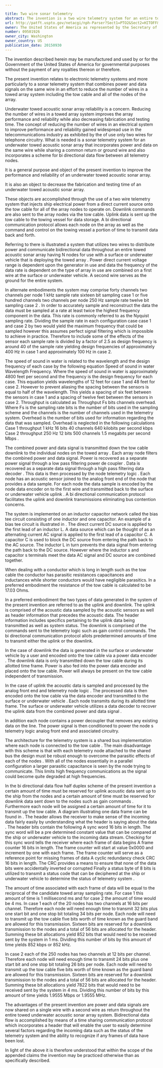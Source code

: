 ```yaml
---

title: Two wire sonar telemetry
abstract: The invention is a two wire telemetry system for an entire towed underwater acoustic sonar array system wherein power and data signals are now shared on a single wire (with a second wire as return) throughout the towed array. Ship electrical power is transmitted from a direct current source onto the tow cable for all of the array nodes to operate on. Downlink commands are also sent to the array nodes via the tow cable. Uplink data is sent up the tow cable to the towing vessel for data storage. A bi-directional time sharing communication protocol allows each node on the array as well as the command and control on the towing vessel a portion of time to transmit signals.
url: http://patft.uspto.gov/netacgi/nph-Parser?Sect1=PTO2&Sect2=HITOFF&p=1&u=%2Fnetahtml%2FPTO%2Fsearch-adv.htm&r=1&f=G&l=50&d=PALL&S1=09501926&OS=09501926&RS=09501926
owner: The United States of America as represented by the Secretary of the Navy
number: 09501926
owner_city: Washington
owner_country: US
publication_date: 20150930
---
```

The invention described herein may be manufactured and used by or for the Government of the United States of America for governmental purposes without the payment of any royalties thereon or therefore.

The present invention relates to electronic telemetry systems and more particularly to a sonar telemetry system that combines power and data signals on the same wire in an effort to reduce the number of wires in a towed array system including the tow cable and all of the nodes of the array.

Underwater towed acoustic sonar array reliability is a concern. Reducing the number of wires in a towed array system improves the array performance and reliability while also decreasing fabrication and testing time. The concept of reducing the number of wires in an electrical system to improve performance and reliability gained widespread use in the telecommunications industry as exhibited by the of use only two wires for telephone circuitry. What is needed is a sonar telemetry system for an underwater towed acoustic sonar array that incorporates power and data on the same wire while sharing a common return or ground wire and also incorporates a scheme for bi directional data flow between all telemetry nodes.

It is a general purpose and object of the present invention to improve the performance and reliability of an underwater towed acoustic sonar array.

It is also an object to decrease the fabrication and testing time of an underwater towed acoustic sonar array.

These objects are accomplished through the use of a two wire telemetry system that injects ship electrical power from a direct current source onto the tow cable for all of the array nodes to operate on. Downlink commands are also sent to the array nodes via the tow cable. Uplink data is sent up the tow cable to the towing vessel for data storage. A bi directional communication protocol allows each node on the array as well as the command and control on the towing vessel a portion of time to transmit data back and forth.

Referring to there is illustrated a system that utilizes two wires to distribute power and communicate bidirectional data throughout an entire towed acoustic sonar array having N nodes for use with a surface or underwater vehicle that is deploying the towed array . Power direct current voltage range is dependent upon the generator in use and data the frequency of the data rate is dependent on the type of array in use are combined on a first wire at the surface or underwater vehicle. A second wire serves as the ground for the entire system.

In alternate embodiments the system may comprise forty channels two channels per node 1 kHz sample rate sixteen bit sampling case 1 or five hundred channels two channels per node 250 Hz sample rate twelve bit sampling case 2 . In order to accurately sample and reconstruct the data the data must be sampled at a rate at least twice the highest frequency component in the data. This rate is commonly referred to as the Nyquist sampling rate. Dividing the sample rate in each configuration case case 1 and case 2 by two would yield the maximum frequency that could be sampled however this assumes perfect signal filtering which is impossible to achieve in practice. Therefore to include some of the effects of the sensor each sample rate is divided by a factor of 2.5 as design frequency is around 40 of the sample rate yielding design frequencies of approximately 400 Hz in case 1 and approximately 100 Hz in case 2.

The speed of sound in water is related to the wavelength and the design frequency of each case by the following equation Speed of sound in water Wavelength Frequency. Where the speed of sound in water is approximately 4800 feet per second and the frequency is the design frequency for each case. This equation yields wavelengths of 12 feet for case 1 and 48 feet for case 2. However to prevent aliasing the spacing between the sensors is equal to half of the wavelength. This yields a spacing of six feet between the sensors in case 1 and a spacing of twelve feet between the sensors in case 2. Throughput is calculated as Throughput Fs bits channels overhead. Where Fs is the sampling rate bits is the number of bits used in the sampling scheme and the channels is the number of channels used in the telemetry system. Overhead is the number of bits used for information regarding the data that was sampled. Overhead is neglected in the following calculations Case 1 throughput 1 kHz 16 bits 40 channels 640 kilobits per second kbps Case 2 throughput 250 Hz 12 bits 500 channels 1.5 megabits per second Mbps .

The combined power and data signal is transmitted down the tow cable downlink to the individual nodes on the towed array . Each array node filters the combined power and data signal. Power is recovered as a separate power signal through a low pass filtering power de coupler . Data is recovered as a separate data signal through a high pass filtering data decoder . This data is then processed by the node telemetry logic . Each node has an acoustic sensor joined to the analog front end of the node that provides a data sample. For each node the data sample is encoded by the node data encoder on to the first wire and transmitted back to the surface or underwater vehicle uplink . A bi directional communication protocol facilitates the uplink and downlink transmissions eliminating bus contention concerns.

The system is implemented on an inductor capacitor network called the bias tee circuit consisting of one inductor and one capacitor. An example of a bias tee circuit is illustrated in . The direct current DC source is applied to the first lead of an inductor L. A data source which can be thought of as an alternating current AC signal is applied to the first lead of a capacitor C. A capacitor C is used to block the DC source from entering the path back to the AC source. The inductor L in turn prevents the data signal from entering the path back to the DC source. However where the inductor s and capacitor s terminals meet the data AC signal and DC source are combined together.

When dealing with a conductor which is long in length such as the tow cable the conductor has parasitic resistances capacitances and inductances while shorter conductors would have negligible parasitics. In a preferred embodiment the resistance of the tow cable is calculated to be 17.03 Ohms.

In a preferred embodiment the two types of data generated in the system of the present invention are referred to as the uplink and downlink. The uplink is comprised of the acoustic data sampled by the acoustic sensors as well as header information that precedes the acoustic data. The header information includes specifics pertaining to the uplink data being transmitted as well as system status. The downlink is comprised of the commands sent to the telemetry logic such as gain control commands. The bi directional communication protocol allots predetermined amounts of time to transmit either the uplink or the downlink.

In the case of downlink the data is generated in the surface or underwater vehicle by a user and encoded onto the tow cable via a power data encoder . The downlink data is only transmitted down the tow cable during its allotted time frame. Power is also fed into the power data encoder and placed onto the tow cable. Power will always be present on the tow cable independent of transmission.

In the case of uplink the acoustic data is sampled and processed by the analog front end and telemetry node logic . The processed data is then encoded onto the tow cable via the data encoder and transmitted to the surface or underwater vehicle . Each node transmits during its allotted time frame. The surface or underwater vehicle utilizes a data decoder to recover the uplink data from the combined power and data signal .

In addition each node contains a power decoupler that removes any existing data on the line. The power signal is then conditioned to power the node s telemetry logic analog front end and associated circuitry.

The architecture for the telemetry system is a shared bus implementation where each node is connected to the tow cable . The main disadvantage with this scheme is that with each telemetry node attached to the shared bus the design must be robust enough to overcome the parasitic effects of each of the nodes . With all of the nodes essentially in a parallel configuration a larger parasitic capacitance is seen by the node trying to communicate. This limits high frequency communications as the signal could become quite degraded at high frequencies.

In the bi directional data flow half duplex scheme of the present invention a certain amount of time must be reserved for uplink acoustic data sent up to the ship from the nodes and a certain amount of time must be reserved for downlink data sent down to the nodes such as gain commands . Furthermore each node will be assigned a certain amount of time for it to transmit up the tow cable. A diagram illustrating one data frame can be found in . The header allows the receiver to make sense of the incoming data fairly easily by understanding what the header is saying about the data . The header bits contain the following A sync word 16 bits in length. The sync word will be a pre determined constant value that can be compared at the ship or underwater vehicle to the incoming data stream. Checking for this sync word tells the receiver where each frame of data begins A frame counter 16 bits in length. The frame counter will start at value 0x0000 and increment by one with each frame. The frame counter will serve as a reference point for missing frames of data A cyclic redundancy check CRC 16 bits in length. The CRC provides a means to ensure that none of the data bits were accidentally inverted or corrupted Finally a status byte of 8 bits is utilized to transmit a status code that can be deciphered at the ship or underwater vehicle to determine the status of telemetry system .

The amount of time associated with each frame of data will be equal to the reciprocal of the candidate towed array sampling rate. For case 1 this amount of time is 1 millisecond ms and for case 2 the amount of time would be 4 ms. In case 1 each of the 20 nodes has two channels at 16 bits per channel. Therefore each node will need enough time to transmit 32 bits plus one start bit and one stop bit totaling 34 bits per node. Each node will need to transmit up the tow cable five bits worth of time known as the guard band are allowed for this transmission. Sixteen bits are reserved for a downlink transmission to the nodes and a total of 56 bits are allocated for the header. Summing these bit allocations yield 852 bits that would need to be received sent by the system in 1 ms. Dividing this number of bits by this amount of time yields 852 kbps or 852 kHz.

In case 2 each of the 250 nodes has two channels at 12 bits per channel. Therefore each node will need enough time to transmit 24 bits plus one start bit and one stop bit totaling 26 bits per node. Each node will need to transmit up the tow cable five bits worth of time known as the guard band are allowed for this transmission. Sixteen bits are reserved for a downlink transmission to the nodes and a total of 56 bits are allocated for the header. Summing these bit allocations yield 7822 bits that would need to be received sent by the system in 4 ms. Dividing this number of bits by this amount of time yields 1.9555 Mbps or 1.9555 MHz.

The advantages of the present invention are power and data signals are now shared on a single wire with a second wire as return throughout the entire towed underwater acoustic sonar array system. Bidirectional data flow is accomplished by means of a time sharing communication protocol which incorporates a header that will enable the user to easily determine several factors regarding the incoming data such as the status of the telemetry system and the ability to recognize if any frames of data have been lost.

In light of the above it is therefore understood that within the scope of the appended claims the invention may be practiced otherwise than as specifically described.

